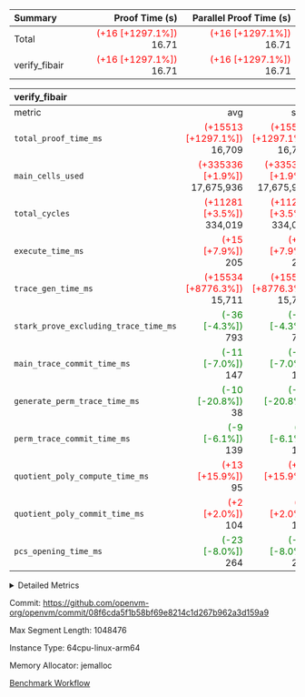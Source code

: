 | Summary | Proof Time (s) | Parallel Proof Time (s) |
|:---|---:|---:|
| Total | <span style='color: red'>(+16 [+1297.1%])</span> 16.71 | <span style='color: red'>(+16 [+1297.1%])</span> 16.71 |
| verify_fibair | <span style='color: red'>(+16 [+1297.1%])</span> 16.71 | <span style='color: red'>(+16 [+1297.1%])</span> 16.71 |


| verify_fibair |||||
|:---|---:|---:|---:|---:|
|metric|avg|sum|max|min|
| `total_proof_time_ms ` | <span style='color: red'>(+15513 [+1297.1%])</span> 16,709 | <span style='color: red'>(+15513 [+1297.1%])</span> 16,709 | <span style='color: red'>(+15513 [+1297.1%])</span> 16,709 | <span style='color: red'>(+15513 [+1297.1%])</span> 16,709 |
| `main_cells_used     ` | <span style='color: red'>(+335336 [+1.9%])</span> 17,675,936 | <span style='color: red'>(+335336 [+1.9%])</span> 17,675,936 | <span style='color: red'>(+335336 [+1.9%])</span> 17,675,936 | <span style='color: red'>(+335336 [+1.9%])</span> 17,675,936 |
| `total_cycles        ` | <span style='color: red'>(+11281 [+3.5%])</span> 334,019 | <span style='color: red'>(+11281 [+3.5%])</span> 334,019 | <span style='color: red'>(+11281 [+3.5%])</span> 334,019 | <span style='color: red'>(+11281 [+3.5%])</span> 334,019 |
| `execute_time_ms     ` | <span style='color: red'>(+15 [+7.9%])</span> 205 | <span style='color: red'>(+15 [+7.9%])</span> 205 | <span style='color: red'>(+15 [+7.9%])</span> 205 | <span style='color: red'>(+15 [+7.9%])</span> 205 |
| `trace_gen_time_ms   ` | <span style='color: red'>(+15534 [+8776.3%])</span> 15,711 | <span style='color: red'>(+15534 [+8776.3%])</span> 15,711 | <span style='color: red'>(+15534 [+8776.3%])</span> 15,711 | <span style='color: red'>(+15534 [+8776.3%])</span> 15,711 |
| `stark_prove_excluding_trace_time_ms` | <span style='color: green'>(-36 [-4.3%])</span> 793 | <span style='color: green'>(-36 [-4.3%])</span> 793 | <span style='color: green'>(-36 [-4.3%])</span> 793 | <span style='color: green'>(-36 [-4.3%])</span> 793 |
| `main_trace_commit_time_ms` | <span style='color: green'>(-11 [-7.0%])</span> 147 | <span style='color: green'>(-11 [-7.0%])</span> 147 | <span style='color: green'>(-11 [-7.0%])</span> 147 | <span style='color: green'>(-11 [-7.0%])</span> 147 |
| `generate_perm_trace_time_ms` | <span style='color: green'>(-10 [-20.8%])</span> 38 | <span style='color: green'>(-10 [-20.8%])</span> 38 | <span style='color: green'>(-10 [-20.8%])</span> 38 | <span style='color: green'>(-10 [-20.8%])</span> 38 |
| `perm_trace_commit_time_ms` | <span style='color: green'>(-9 [-6.1%])</span> 139 | <span style='color: green'>(-9 [-6.1%])</span> 139 | <span style='color: green'>(-9 [-6.1%])</span> 139 | <span style='color: green'>(-9 [-6.1%])</span> 139 |
| `quotient_poly_compute_time_ms` | <span style='color: red'>(+13 [+15.9%])</span> 95 | <span style='color: red'>(+13 [+15.9%])</span> 95 | <span style='color: red'>(+13 [+15.9%])</span> 95 | <span style='color: red'>(+13 [+15.9%])</span> 95 |
| `quotient_poly_commit_time_ms` | <span style='color: red'>(+2 [+2.0%])</span> 104 | <span style='color: red'>(+2 [+2.0%])</span> 104 | <span style='color: red'>(+2 [+2.0%])</span> 104 | <span style='color: red'>(+2 [+2.0%])</span> 104 |
| `pcs_opening_time_ms ` | <span style='color: green'>(-23 [-8.0%])</span> 264 | <span style='color: green'>(-23 [-8.0%])</span> 264 | <span style='color: green'>(-23 [-8.0%])</span> 264 | <span style='color: green'>(-23 [-8.0%])</span> 264 |



<details>
<summary>Detailed Metrics</summary>

|  | verify_program_compile_ms | total_cells | stark_prove_excluding_trace_time_ms | quotient_poly_compute_time_ms | quotient_poly_commit_time_ms | perm_trace_commit_time_ms | pcs_opening_time_ms | main_trace_commit_time_ms |
| --- | --- | --- | --- | --- | --- | --- | --- |
|  | 7 | 65,536 | 36 | 1 | 6 | 0 | 20 | 7 | 

| air_name | rows | quotient_deg | main_cols | interactions | constraints | cells |
| --- | --- | --- | --- | --- | --- | --- |
| AccessAdapterAir<2> |  | 2 |  | 5 | 12 |  | 
| AccessAdapterAir<4> |  | 2 |  | 5 | 12 |  | 
| AccessAdapterAir<8> |  | 2 |  | 5 | 12 |  | 
| FibonacciAir | 32,768 | 1 | 2 |  | 5 | 65,536 | 
| FriReducedOpeningAir |  | 2 |  | 39 | 71 |  | 
| JalRangeCheckAir |  | 2 |  | 9 | 14 |  | 
| NativePoseidon2Air<BabyBearParameters>, 1> |  | 2 |  | 136 | 572 |  | 
| PhantomAir |  | 2 |  | 3 | 5 |  | 
| ProgramAir |  | 1 |  | 1 | 4 |  | 
| VariableRangeCheckerAir |  | 1 |  | 1 | 4 |  | 
| VmAirWrapper<AluNativeAdapterAir, FieldArithmeticCoreAir> |  | 2 |  | 15 | 27 |  | 
| VmAirWrapper<BranchNativeAdapterAir, BranchEqualCoreAir<1> |  | 2 |  | 11 | 25 |  | 
| VmAirWrapper<NativeAdapterAir<2, 0>, PublicValuesCoreAir> |  | 2 |  | 11 | 29 |  | 
| VmAirWrapper<NativeLoadStoreAdapterAir<1>, NativeLoadStoreCoreAir<1> |  | 2 |  | 15 | 20 |  | 
| VmAirWrapper<NativeLoadStoreAdapterAir<4>, NativeLoadStoreCoreAir<4> |  | 2 |  | 15 | 20 |  | 
| VmAirWrapper<NativeVectorizedAdapterAir<4>, FieldExtensionCoreAir> |  | 2 |  | 15 | 27 |  | 
| VmConnectorAir |  | 2 |  | 5 | 11 |  | 
| VolatileBoundaryAir |  | 2 |  | 7 | 19 |  | 

| group | trace_gen_time_ms | total_proof_time_ms | total_cycles | total_cells | stark_prove_excluding_trace_time_ms | quotient_poly_compute_time_ms | quotient_poly_commit_time_ms | perm_trace_commit_time_ms | pcs_opening_time_ms | main_trace_commit_time_ms | main_cells_used | generate_perm_trace_time_ms | fri.log_blowup | execute_time_ms |
| --- | --- | --- | --- | --- | --- | --- | --- | --- | --- | --- | --- | --- | --- | --- |
| verify_fibair | 15,711 | 16,709 | 334,019 | 62,474,410 | 793 | 95 | 104 | 139 | 264 | 147 | 17,675,936 | 38 | 1 | 205 | 

| group | air_name | rows | prep_cols | perm_cols | main_cols | cells |
| --- | --- | --- | --- | --- | --- | --- |
| verify_fibair | AccessAdapterAir<2> | 131,072 |  | 16 | 11 | 3,538,944 | 
| verify_fibair | AccessAdapterAir<4> | 65,536 |  | 16 | 13 | 1,900,544 | 
| verify_fibair | AccessAdapterAir<8> | 128 |  | 16 | 17 | 4,224 | 
| verify_fibair | FriReducedOpeningAir | 2,048 |  | 84 | 27 | 227,328 | 
| verify_fibair | JalRangeCheckAir | 32,768 |  | 28 | 12 | 1,310,720 | 
| verify_fibair | NativePoseidon2Air<BabyBearParameters>, 1> | 32,768 |  | 312 | 398 | 23,265,280 | 
| verify_fibair | PhantomAir | 16,384 |  | 12 | 6 | 294,912 | 
| verify_fibair | ProgramAir | 8,192 |  | 8 | 10 | 147,456 | 
| verify_fibair | VariableRangeCheckerAir | 262,144 | 2 | 8 | 1 | 2,359,296 | 
| verify_fibair | VmAirWrapper<AluNativeAdapterAir, FieldArithmeticCoreAir> | 262,144 |  | 36 | 29 | 17,039,360 | 
| verify_fibair | VmAirWrapper<BranchNativeAdapterAir, BranchEqualCoreAir<1> | 32,768 |  | 28 | 23 | 1,671,168 | 
| verify_fibair | VmAirWrapper<NativeLoadStoreAdapterAir<1>, NativeLoadStoreCoreAir<1> | 65,536 |  | 40 | 21 | 3,997,696 | 
| verify_fibair | VmAirWrapper<NativeLoadStoreAdapterAir<4>, NativeLoadStoreCoreAir<4> | 32,768 |  | 40 | 27 | 2,195,456 | 
| verify_fibair | VmAirWrapper<NativeVectorizedAdapterAir<4>, FieldExtensionCoreAir> | 32,768 |  | 36 | 38 | 2,424,832 | 
| verify_fibair | VmConnectorAir | 2 | 1 | 16 | 5 | 42 | 
| verify_fibair | VolatileBoundaryAir | 65,536 |  | 20 | 12 | 2,097,152 | 

| group | trace_height_constraint | weighted_sum | threshold |
| --- | --- | --- | --- |
| verify_fibair | 0 | 1,085,444 | 2,013,265,921 | 
| verify_fibair | 1 | 5,411,200 | 2,013,265,921 | 
| verify_fibair | 2 | 542,722 | 2,013,265,921 | 
| verify_fibair | 3 | 5,476,612 | 2,013,265,921 | 
| verify_fibair | 4 | 65,536 | 2,013,265,921 | 
| verify_fibair | 5 | 12,851,850 | 2,013,265,921 | 

| trace_height_constraint | threshold |
| --- | --- |
| 0 | 2,013,265,921 | 

</details>


Commit: https://github.com/openvm-org/openvm/commit/08f6cda5f1b58bf69e8214c1d267b962a3d159a9

Max Segment Length: 1048476

Instance Type: 64cpu-linux-arm64

Memory Allocator: jemalloc

[Benchmark Workflow](https://github.com/openvm-org/openvm/actions/runs/15641895660)
